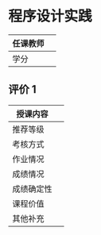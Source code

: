 # 程序设计实践

|任课教师||
|-|-|
|学分||

## 评价 1
|授课内容||
|-|-|
|推荐等级||
|考核方式||
|作业情况||
|成绩情况||
|成绩确定性||
|课程价值||
|其他补充||